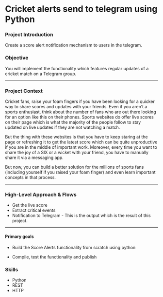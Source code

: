 # Cricket alerts send to telegram using Python

### Project Introduction
Create a score alert notification mechanism to users in the telegram.

### Objective
You will implement the functionality which features regular updates of a cricket match on a Telegram group.

---
### Project Context
Cricket fans, raise your foam fingers if you have been looking for a quicker way to share scores and updates with your friends. Even if you aren’t a sports enthusiast, think about the number of fans who are out there looking for an option like this on their phones. Sports websites do offer live scores on their page which is what the majority of the people follow to stay updated on live updates if they are not watching a match.


But the thing with these websites is that you have to keep staring at the page or refreshing it to get the latest score which can be quite unproductive if you are in the middle of important work. Moreover, every time you want to share the joy of a SIX or a wicket with your friend, you have to manually share it via a messaging app.


But now, you can build a better solution for the millions of sports fans (including yourself if you raised your foam finger) and even learn important concepts in that process.

---
### High-Level Approach & Flows

- Get the live score
-  Extract critical events
-   Notification to Telegram - This is the output which is the result of this project.
---
####  Primary goals

-   Build the Score Alerts functionality from scratch using python
    
-   Compile, test the functionality and publish
### Skills
- Python
- REST
- HTTP